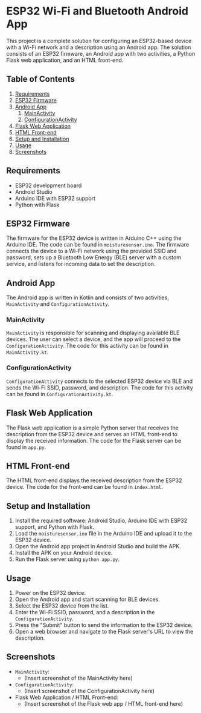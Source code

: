 # ESP32 Wi-Fi and Bluetooth Android App

This project is a complete solution for configuring an ESP32-based device with a Wi-Fi network and a description using an Android app. The solution consists of an ESP32 firmware, an Android app with two activities, a Python Flask web application, and an HTML front-end.

## Table of Contents
1. [Requirements](#requirements)
2. [ESP32 Firmware](#esp32-firmware)
3. [Android App](#android-app)
    1. [MainActivity](#mainactivity)
    2. [ConfigurationActivity](#configurationactivity)
4. [Flask Web Application](#flask-web-application)
5. [HTML Front-end](#html-front-end)
6. [Setup and Installation](#setup-and-installation)
7. [Usage](#usage)
8. [Screenshots](#screenshots)

## Requirements

- ESP32 development board
- Android Studio
- Arduino IDE with ESP32 support
- Python with Flask

## ESP32 Firmware

The firmware for the ESP32 device is written in Arduino C++ using the Arduino IDE. The code can be found in `moisturesensor.ino`. The firmware connects the device to a Wi-Fi network using the provided SSID and password, sets up a Bluetooth Low Energy (BLE) server with a custom service, and listens for incoming data to set the description.

## Android App

The Android app is written in Kotlin and consists of two activities, `MainActivity` and `ConfigurationActivity`.

### MainActivity

`MainActivity` is responsible for scanning and displaying available BLE devices. The user can select a device, and the app will proceed to the `ConfigurationActivity`. The code for this activity can be found in `MainActivity.kt`.

### ConfigurationActivity

`ConfigurationActivity` connects to the selected ESP32 device via BLE and sends the Wi-Fi SSID, password, and description. The code for this activity can be found in `ConfigurationActivity.kt`.

## Flask Web Application

The Flask web application is a simple Python server that receives the description from the ESP32 device and serves an HTML front-end to display the received information. The code for the Flask server can be found in `app.py`.

## HTML Front-end

The HTML front-end displays the received description from the ESP32 device. The code for the front-end can be found in `index.html`.

## Setup and Installation

1. Install the required software: Android Studio, Arduino IDE with ESP32 support, and Python with Flask.
2. Load the `moisturesensor.ino` file in the Arduino IDE and upload it to the ESP32 device.
3. Open the Android app project in Android Studio and build the APK.
4. Install the APK on your Android device.
5. Run the Flask server using `python app.py`.

## Usage

1. Power on the ESP32 device.
2. Open the Android app and start scanning for BLE devices.
3. Select the ESP32 device from the list.
4. Enter the Wi-Fi SSID, password, and a description in the `ConfigurationActivity`.
5. Press the "Submit" button to send the information to the ESP32 device.
6. Open a web browser and navigate to the Flask server's URL to view the description.

## Screenshots

- `MainActivity`:
    - (Insert screenshot of the MainActivity here)
- `ConfigurationActivity`:
    - (Insert screenshot of the ConfigurationActivity here)
- Flask Web Application / HTML Front-end:
    - (Insert screenshot of the Flask web app / HTML front-end here)
